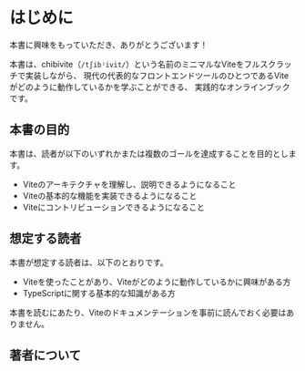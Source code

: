 <script setup>
import AuthorProfile from '../../../.vitepress/components/AuthorProfile.vue'
</script>

# はじめに

本書に興味をもっていただき、ありがとうございます！

本書は、chibivite（`/tʃibʲivit/`）という名前のミニマルなViteをフルスクラッチで実装しながら、
現代の代表的なフロントエンドツールのひとつであるViteがどのように動作しているかを学ぶことができる、
実践的なオンラインブックです。

## 本書の目的

本書は、読者が以下のいずれかまたは複数のゴールを達成することを目的とします。

- Viteのアーキテクチャを理解し、説明できるようになること
- Viteの基本的な機能を実装できるようになること
- Viteにコントリビューションできるようになること

## 想定する読者

本書が想定する読者は、以下のとおりです。

- Viteを使ったことがあり、Viteがどのように動作しているかに興味がある方
- TypeScriptに関する基本的な知識がある方

本書を読むにあたり、Viteのドキュメンテーションを事前に読んでおく必要はありません。

## 著者について

<AuthorProfile locale="ja" />
